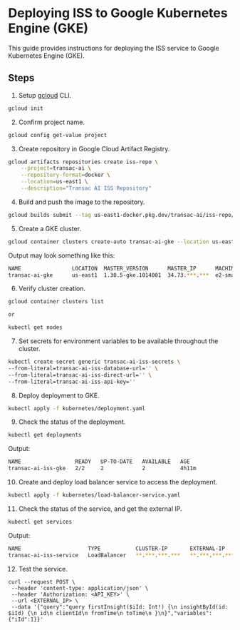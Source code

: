 # Deploying ISS to Google Kubernetes Engine (GKE)

This guide provides instructions for deploying the ISS service to Google Kubernetes Engine (GKE).

## Steps

1. Setup [gcloud](https://cloud.google.com/sdk/docs/install) CLI.

```bash
gcloud init
```

2. Confirm project name.

```bash
gcloud config get-value project
```

3. Create repository in Google Cloud Artifact Registry.

```bash
gcloud artifacts repositories create iss-repo \
    --project=transac-ai \
    --repository-format=docker \
    --location=us-east1 \
    --description="Transac AI ISS Repository"
```

4. Build and push the image to the repository.

```bash
gcloud builds submit --tag us-east1-docker.pkg.dev/transac-ai/iss-repo/transac-ai-iss-gke .
```

5. Create a GKE cluster.

```bash
gcloud container clusters create-auto transac-ai-gke --location us-east1
```

Output may look something like this:

```bash
NAME                LOCATION  MASTER_VERSION      MASTER_IP      MACHINE_TYPE  NODE_VERSION        NUM_NODES  STATUS
transac-ai-gke      us-east1  1.30.5-gke.1014001  34.73.***.***  e2-small      1.30.5-gke.1014001  3          RUNNING
```

6. Verify cluster creation.

```bash
gcloud container clusters list

or

kubectl get nodes
```

7. Set secrets for environment variables to be available throughout the cluster.

```bash
kubectl create secret generic transac-ai-iss-secrets \
--from-literal=transac-ai-iss-database-url='' \
--from-literal=transac-ai-iss-direct-url='' \
--from-literal=transac-ai-iss-api-key=''
```

8. Deploy deployment to GKE.

```bash
kubectl apply -f kubernetes/deployment.yaml
```

9. Check the status of the deployment.

```bash
kubectl get deployments
```

Output:

```bash
NAME                 READY   UP-TO-DATE   AVAILABLE   AGE
transac-ai-iss-gke   2/2     2            2           4h11m
```

10. Create and deploy load balancer service to access the deployment.

```bash
kubectl apply -f kubernetes/load-balancer-service.yaml
```

11. Check the status of the service, and get the external IP.

```bash
kubectl get services
```

Output:

```bash
NAME                     TYPE           CLUSTER-IP       EXTERNAL-IP      PORT(S)        AGE
transac-ai-iss-service   LoadBalancer   **.***.***.***   **.***.***.***   80:31664/TCP   3h41m
```

12. Test the service.

```
curl --request POST \
 --header 'content-type: application/json' \
 --header 'Authorization: <API_KEY>' \
 --url <EXTERNAL_IP> \
 --data '{"query":"query firstInsight($iId: Int!) {\n insightById(id: $iId) {\n id\n clientId\n fromTime\n toTime\n }\n}","variables":{"iId":1}}'
```
